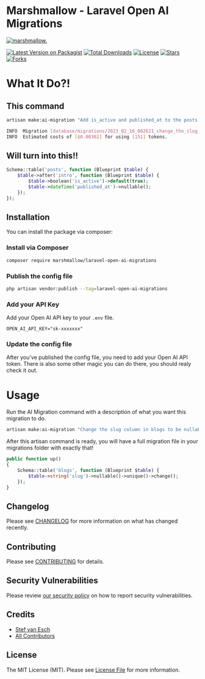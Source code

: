 # Marshmallow - Laravel Open AI Migrations

[![marshmallow.](https://marshmallow.dev/cdn/media/logo-red-237x46.png "marshmallow.")](https://marshmallow.dev)

[![Latest Version on Packagist](https://img.shields.io/packagist/v/marshmallow/laravel-open-ai-migrations.svg)](https://packagist.org/packages/marshmallow/laravel-open-ai-migrations)
[![Total Downloads](https://img.shields.io/packagist/dt/marshmallow/laravel-open-ai-migrations.svg)](https://packagist.org/packages/marshmallow/laravel-open-ai-migrations)
[![License](https://img.shields.io/packagist/l/marshmallow/laravel-open-ai-migrations.svg)](https://gitlab.com/marshmallowdev)
[![Stars](https://img.shields.io/github/stars/marshmallow-packages/laravel-open-ai-migrations?color=yellow&style=plastic)](https://github.com/marshmallow-packages/laravel-open-ai-migrations)
[![Forks](https://img.shields.io/github/forks/marshmallow-packages/laravel-open-ai-migrations?color=brightgreen&style=plastic)](https://github.com/marshmallow-packages/laravel-open-ai-migrations)

# What It Do?!

## This command

```bash
artisan make:ai-migration "Add is_active and published_at to the posts table after intro"

INFO  Migration [database/migrations/2023_02_16_082621_change_the_slug_column_in_blogs_to_be_nullable_and_unique.php] created successfully.
INFO  Estimated costs of [$0.00302] for using [151] tokens.
```

## Will turn into this!!

```php
Schema::table('posts', function (Blueprint $table) {
    $table->after('intro', function (Blueprint $table) {
        $table->boolean('is_active')->default(true);
        $table->dateTime('published_at')->nullable();
    });
});
```

## Installation

You can install the package via composer:

### Install via Composer

```bash
composer require marshmallow/laravel-open-ai-migrations
```

### Publish the config file

```bash
php artisan vendor:publish --tag=laravel-open-ai-migrations
```

### Add your API Key

Add your Open AI API key to your `.env` file.

```env
OPEN_AI_API_KEY="sk-xxxxxxx"
```

### Update the config file

After you've published the config file, you need to add your Open AI API token. There is also some other magic you can do there, you should realy check it out.

# Usage

Run the AI Migration command with a description of what you want this migration to do.

```bash
artisan make:ai-migration "Change the slug column in blogs to be nullable and unique"
```

After this artisan command is ready, you will have a full migration file in your migrations folder with exactly that!

```php
public function up()
{
    Schema::table('blogs', function (Blueprint $table) {
        $table->string('slug')->nullable()->unique()->change();
    });
}
```

## Changelog

Please see [CHANGELOG](CHANGELOG.md) for more information on what has changed recently.

## Contributing

Please see [CONTRIBUTING](.github/CONTRIBUTING.md) for details.

## Security Vulnerabilities

Please review [our security policy](../../security/policy) on how to report security vulnerabilities.

## Credits

-   [Stef van Esch](https://github.com/stefvanesch)
-   [All Contributors](../../contributors)

## License

The MIT License (MIT). Please see [License File](LICENSE.md) for more information.
